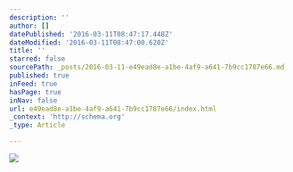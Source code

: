 ```yaml
---
description: ''
author: []
datePublished: '2016-03-11T08:47:17.448Z'
dateModified: '2016-03-11T08:47:00.620Z'
title: ''
starred: false
sourcePath: _posts/2016-03-11-e49ead8e-a1be-4af9-a641-7b9cc1787e66.md
published: true
inFeed: true
hasPage: true
inNav: false
url: e49ead8e-a1be-4af9-a641-7b9cc1787e66/index.html
_context: 'http://schema.org'
_type: Article

---
```

![](https://the-grid-user-content.s3-us-west-2.amazonaws.com/f6c7823c-c1d0-47cc-b0b9-dd922ebceaa6.png)